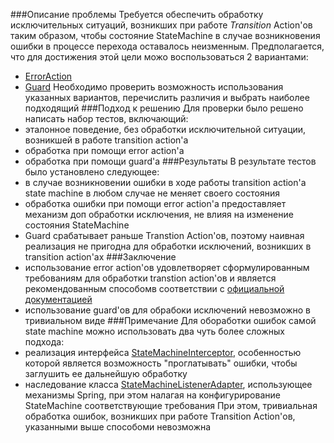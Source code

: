 ###Описание проблемы
Требуется обеспечить обработку исключительных ситуаций, возникших при работе _Transition_ Action'ов таким образом, чтобы 
состояние StateMachine в случае возникновения ошибки в процессе перехода оставалось неизменным. Предполагается, что для 
достижения этой цели можо воспользоваться 2 вариантами: 
- [ErrorAction](https://docs.spring.io/spring-statemachine/docs/current/api/org/springframework/statemachine/config/configurers/AbstractTransitionConfigurer.html#addAction-org.springframework.statemachine.action.Action-org.springframework.statemachine.action.Action-) 
- [Guard](https://docs.spring.io/spring-statemachine/docs/current/api/index.html?org/springframework/statemachine/guard/Guard.html)
Необходимо проверить возможность использования указанных вариантов, перечислить различия и выбрать наиболее подходящий
###Подход к решению
Для проверки было решено написать набор тестов, включающий:
- эталонное поведение, без обработки исключительной ситуации, возникшей в работе transition action'а 
- обработка при помощи error action'а
- обработка при помощи guard'а
###Результаты
В результате тестов было установлено следующее: 
- в случае возникновении ошибки в ходе работы transition action'а state machine в любом случае не меняет своего состояния
- обработка ошибки при помощи error action'а предоставляет механизм доп обработки исключения, не влияя на изменение состояния StateMachine
- Guard срабатывает раньше Transtion Action'ов, поэтому наивная реализация не пригодна для обработки исключений, возникших в transition action'ах
###Заключение
- использование error action'ов удовлетворяет сформулированным требованиям для обработки transtion action'ов и является рекомендованным способомв соответствии с [официальной документацией](https://docs.spring.io/spring-statemachine/docs/current/reference/#statemachine-config-transition-actions-errorhandling)
- использование guard'ов для обрабоки исключений невозможно в тривиальном виде
###Примечание
Для обоработки ошибок самой state machine можно использовать два чуть более сложных подхода:
- реализация интерфейса [StateMachineInterceptor](https://docs.spring.io/spring-statemachine/docs/current/api/index.html?org/springframework/statemachine/guard/Guard.html), особенностью которой является возможность "проглатывать" ошибки, чтобы заглушить ее дальнейшую обработку
- наследование класса [StateMachineListenerAdapter](https://docs.spring.io/spring-statemachine/docs/current/api/org/springframework/statemachine/listener/StateMachineListenerAdapter.html), использующее механизмы Spring, при этом налагая на конфигурирование StateMachine соответствующие требования 
При этом, тривиальная обработка ошибок, возникших при работе Transition Action'ов, указанными выше способоми невозможна